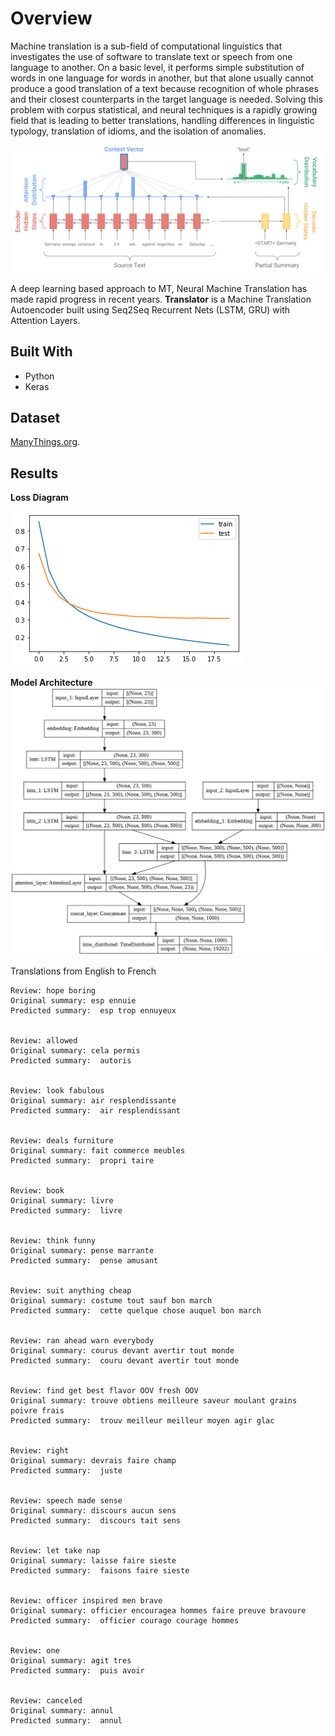 # Overview


Machine translation is a sub-field of computational linguistics that investigates the use of software to translate text or speech from one language to another. On a basic level, it performs simple substitution of words in one language for words in another, but that alone usually cannot produce a good translation of a text because recognition of whole phrases and their closest counterparts in the target language is needed. Solving this problem with corpus statistical, and neural techniques is a rapidly growing field that is leading to better translations, handling differences in linguistic typology, translation of idioms, and the isolation of anomalies.

![Seq2Seq Attention RNN](seq2seq-attn.png)

A deep learning based approach to MT, Neural Machine Translation has made rapid progress in recent years. **Translator** is a Machine Translation Autoencoder built using Seq2Seq Recurrent Nets (LSTM, GRU) with Attention Layers.

## Built With

- Python
- Keras

## Dataset

[ManyThings.org](http://www.manythings.org/anki/).


## Results

**Loss Diagram**

![Loss Diagram](mlt1.png)

**Model Architecture**
![Model Architecture](mlt.png)


Translations from English to French
```
Review: hope boring 
Original summary: esp ennuie 
Predicted summary:  esp trop ennuyeux


Review: allowed 
Original summary: cela permis 
Predicted summary:  autoris


Review: look fabulous 
Original summary: air resplendissante 
Predicted summary:  air resplendissant


Review: deals furniture 
Original summary: fait commerce meubles 
Predicted summary:  propri taire


Review: book 
Original summary: livre 
Predicted summary:  livre


Review: think funny 
Original summary: pense marrante 
Predicted summary:  pense amusant


Review: suit anything cheap 
Original summary: costume tout sauf bon march 
Predicted summary:  cette quelque chose auquel bon march


Review: ran ahead warn everybody 
Original summary: courus devant avertir tout monde 
Predicted summary:  couru devant avertir tout monde


Review: find get best flavor OOV fresh OOV 
Original summary: trouve obtiens meilleure saveur moulant grains poivre frais 
Predicted summary:  trouv meilleur meilleur moyen agir glac


Review: right 
Original summary: devrais faire champ 
Predicted summary:  juste


Review: speech made sense 
Original summary: discours aucun sens 
Predicted summary:  discours tait sens


Review: let take nap 
Original summary: laisse faire sieste 
Predicted summary:  faisons faire sieste


Review: officer inspired men brave 
Original summary: officier encouragea hommes faire preuve bravoure 
Predicted summary:  officier courage courage hommes


Review: one 
Original summary: agit tres 
Predicted summary:  puis avoir


Review: canceled 
Original summary: annul 
Predicted summary:  annul
```


